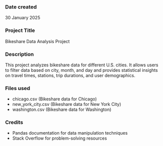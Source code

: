 ### Date created
30 January 2025

### Project Title
Bikeshare Data Analysis Project

### Description
This project analyzes bikeshare data for different U.S. cities. It allows users to filter data based on city, month, and day and provides statistical insights on travel times, stations, trip durations, and user demographics.

### Files used
- chicago.csv (Bikeshare data for Chicago)
- new_york_city.csv (Bikeshare data for New York City)
- washington.csv (Bikeshare data for Washington)

### Credits
- Pandas documentation for data manipulation techniques
- Stack Overflow for problem-solving resources
